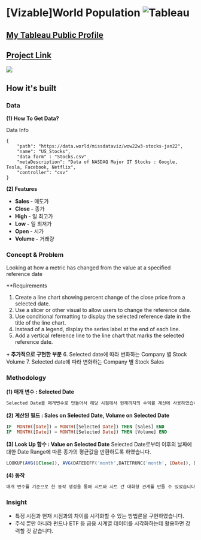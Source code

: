 # [Vizable]World Population <img alt="Tableau" src ="https://img.shields.io/badge/Tableau-E97627.svg?&style=for-the-badge&logo=Tableau&logoColor=white"/>

## [My Tableau Public Profile](https://public.tableau.com/app/profile/.67511519/)

## [Project Link](https://public.tableau.com/app/profile/.67511519/viz/VizableJHWOW2022w03/2_1)

![]([Vizable]JH#WOW2022w03.png)

## How it's built

### Data

**(1) How To Get Data?**

Data Info
```
{
    "path": "https://data.world/missdataviz/wow22w3-stocks-jan22",
    "name": "US_Stocks",
    "data form" : "Stocks.csv"
    "metaDescription": "Data of NASDAQ Major IT Stocks : Google, Tesla, Facebook, Netflix",
    "controller": "csv"
}
```
**(2) Features**
- **Sales -** 매도가
- **Close -** 종가
- **High -** 일 최고가
- **Low -** 일 최저가
- **Open -** 시가
- **Volume -** 거래량

### Concept & Problem

Looking at how a metric has changed from the value at a specified reference date

**Requirements
1. Create a line chart showing percent change of the close price from a selected date.
2. Use a slicer or other visual to allow users to change the reference date.
3. Use conditional formatting to display the selected reference date in the title of the line chart.
4. Instead of a legend, display the series label at the end of each line.
5. Add a vertical reference line to the line chart that marks the selected reference date.

**+ 추가적으로 구현한 부분**
6. Selected date에 따라 변화하는 Company 별 Stock Volume
7. Selected date에 따라 변화하는 Company 별 Stock Sales

### Methodology
**(1) 매개 변수 : Selected Date**
```bash
Selected Date를 매개변수로 만들어서 해당 시점에서 현재까지의 수익률 계산에 사용하였습니다. Selected Date를 여러 시트에 동작으로 연동하여 Selected Date의 변화에 따라 생성한 여러 계산된 필드가 변화할 수 있도록 설정하였습니다.
```
**(2) 계산된 필드 : Sales on Selected Date, Volume on Selected Date**
```SQL
IF  MONTH([Date]) = MONTH([Selected Date]) THEN [Sales] END
IF  MONTH([Date]) = MONTH([Selected Date]) THEN [Volume] END
```

**(3) Look Up 함수 : Value on Selected Date**
Selected Date로부터 이후의 날짜에 대한 Date Range에 따른 종가의 평균값을 반환하도록 하였습니다.
```SQL
LOOKUP(AVG([Close]), AVG(DATEDIFF('month',DATETRUNC('month', [Date]), DATETRUNC('month',[Selected Date]))))
```
**(4) 동작**
```bash
매개 변수를 기준으로 한 동작 생성을 통해 시트와 시트 간 대화형 관계를 만들 수 있었습니다. Selected Date의 변화에 따라 모든 시트가 Dynamic하게 달라지도록 구현하였습니다.
```

### Insight
- 특정 시점과 현재 시점과의 차이를 시각화할 수 있는 방법론을 구현하였습니다.
- 주식 뿐만 아니라 펀드나 ETF 등 금융 시계열 데이터를 시각화하는데 활용하면 강력할 것 같습니다.



